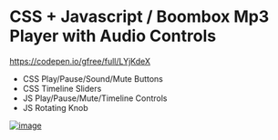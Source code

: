 # CSS + Javascript / Boombox Mp3 Player with Audio Controls

https://codepen.io/gfree/full/LYjKdeX

- CSS Play/Pause/Sound/Mute Buttons
- CSS Timeline Sliders
- JS Play/Pause/Mute/Timeline Controls
- JS Rotating Knob

[![image](https://gregfreeman.me/projects/boombox/bbox.jpg)](https://codepen.io/gfree/full/LYjKdeX)
